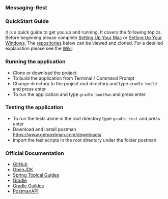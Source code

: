 ### Messaging-Rest
### QuickStart Guide
It is a quick guide to get you up and running. It covers the following topics. Before beginning please complete [Setting Up Your Mac](https://github.com/morrisoncm/documentation/wiki/Setting-Up-Your-Mac) or [Setting Up Your Windows](https://github.com/morrisoncm/documentation/wiki/Setting-Up-Your-Windows). The [repositories](https://github.com/morrisoncm?tab=repositories) below can be viewed and cloned. For a detailed explanation please see the [Wiki](https://github.com/morrisoncm/documentation/wiki).

### Running the application

- Clone or download the project
- To build the application from Terminal / Command Prompt
- Change directory to the project root directory and type `gradle build` and press enter
- To run the application and type `gradle bootRun` and press enter

### Testing the application

- To run the tests alone in the root directory type `gradle test` and press enter
- Download and install postman <https://www.getpostman.com/downloads/>
- Import the test scripts in the root directory under the folder postman

### Official Documentation

- [GitHub](https://docs.github.com/en/get-started)
- [OpenJDK](https://openjdk.org/install/)
- [Spring Topical Guides](https://spring.io/guides#topical-guides)
- [Gradle](https://gradle.org/install/)
- [Gradle Guildes](https://gradle.org/guides/)
- [PostmanAPI](https://gradle.org/install/)


